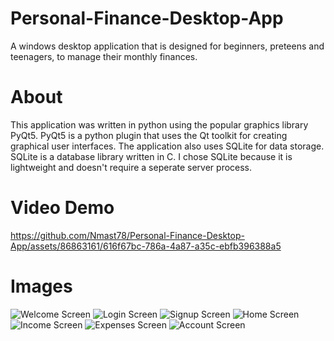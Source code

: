 # Personal-Finance-Desktop-App
A windows desktop application that is designed for beginners, preteens and teenagers, to manage their monthly finances.

# About
This application was written in python using the popular graphics library PyQt5.  PyQt5 is a python plugin that uses the Qt toolkit for
creating graphical user interfaces.
The application also uses SQLite for data storage.  SQLite is a database library written in C.  I chose SQLite because it is lightweight
and doesn't require a seperate server process.

# Video Demo
https://github.com/Nmast78/Personal-Finance-Desktop-App/assets/86863161/616f67bc-786a-4a87-a35c-ebfb396388a5

# Images
![Welcome Screen](https://github.com/Nmast78/Personal-Finance-Desktop-App/assets/86863161/cf19d5ed-eb1c-460d-af9e-49074bbfd9f3)
![Login Screen](https://github.com/Nmast78/Personal-Finance-Desktop-App/assets/86863161/71266530-1ea5-4af6-8845-dc51fc82d8de)
![Signup Screen](https://github.com/Nmast78/Personal-Finance-Desktop-App/assets/86863161/3ac993cb-8593-4bb6-b239-de581534be59)
![Home Screen](https://github.com/Nmast78/Personal-Finance-Desktop-App/assets/86863161/fc7177d1-3df3-424a-b6bc-163809c1b1c1)
![Income Screen](https://github.com/Nmast78/Personal-Finance-Desktop-App/assets/86863161/c35cb434-2f20-4675-b69d-6b41be52b09b)
![Expenses Screen](https://github.com/Nmast78/Personal-Finance-Desktop-App/assets/86863161/591442e2-2e75-4e03-b25e-7ac587c3e482)
![Account Screen](https://github.com/Nmast78/Personal-Finance-Desktop-App/assets/86863161/7779cc09-4132-45f1-b1e4-d5fd2409afda)
